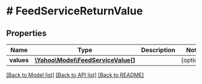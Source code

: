 # # FeedServiceReturnValue

## Properties

Name | Type | Description | Notes
------------ | ------------- | ------------- | -------------
**values** | [**\Yahoo\Model\FeedServiceValue[]**](FeedServiceValue.md) |  | [optional] 

[[Back to Model list]](../../README.md#documentation-for-models) [[Back to API list]](../../README.md#documentation-for-api-endpoints) [[Back to README]](../../README.md)


